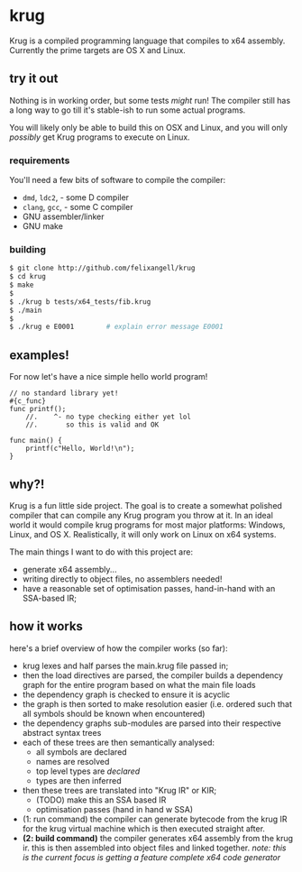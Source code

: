 # krug
Krug is a compiled programming language that compiles to x64 assembly. Currently
the prime targets are OS X and Linux.

## try it out
Nothing is in working order, but some tests _might_ run! The compiler still has a long
way to go till it's stable-ish to run some actual programs.

You will likely only be able to build this on OSX and Linux, and you will only _possibly_
get Krug programs to execute on Linux.

### requirements
You'll need a few bits of software to compile the compiler:

* `dmd`, `ldc2`, - some D compiler
* `clang`, `gcc`, - some C compiler
* GNU assembler/linker
* GNU make

### building

```bash
$ git clone http://github.com/felixangell/krug
$ cd krug
$ make
$
$ ./krug b tests/x64_tests/fib.krug
$ ./main
$
$ ./krug e E0001        # explain error message E0001
```

## examples!
For now let's have a nice simple hello world program!

```krug
// no standard library yet!
#{c_func}
func printf();
    //.    ^- no type checking either yet lol
    //.       so this is valid and OK

func main() {
    printf(c"Hello, World!\n");
}
```

## why?!
Krug is a fun little side project. The goal is to create a somewhat polished compiler that 
can compile any Krug program you throw at it. In an ideal world it would compile krug programs 
for most major platforms: Windows, Linux, and OS X. Realistically, it will only work on Linux 
on x64 systems.

The main things I want to do with this project are:

* generate x64 assembly...
* writing directly to object files, no assemblers needed!
* have a reasonable set of optimisation passes, hand-in-hand with an SSA-based IR;

## how it works
here's a brief overview of how the compiler works (so far):

- krug lexes and half parses the main.krug file passed in;
- then the load directives are parsed, the compiler builds a 
  dependency graph for the entire program based on what the main
  file loads
- the dependency graph is checked to ensure it is acyclic
- the graph is then sorted to make resolution easier (i.e. ordered
  such that all symbols should be known when encountered)
- the dependency graphs sub-modules are parsed into their respective
  abstract syntax trees
- each of these trees are then semantically analysed:
  * all symbols are declared
  * names are resolved
  * top level types are _declared_
  * types are then inferred
- then these trees are translated into "Krug IR" or KIR;
  * (TODO) make this an SSA based IR
  * optimisation passes (hand in hand w SSA)
- (1: run command) the compiler can generate bytecode from the krug IR
  for the krug virtual machine which is then executed straight
  after.
- **(2: build command)** the compiler generates x64 assembly from the krug
  ir. this is then assembled into object files and linked together.
  _note: this is the current focus is getting a feature complete x64
  code generator_